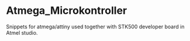 # Atmega_Microkontroller

Snippets for atmega/attiny used together with STK500 developer board in Atmel studio.
